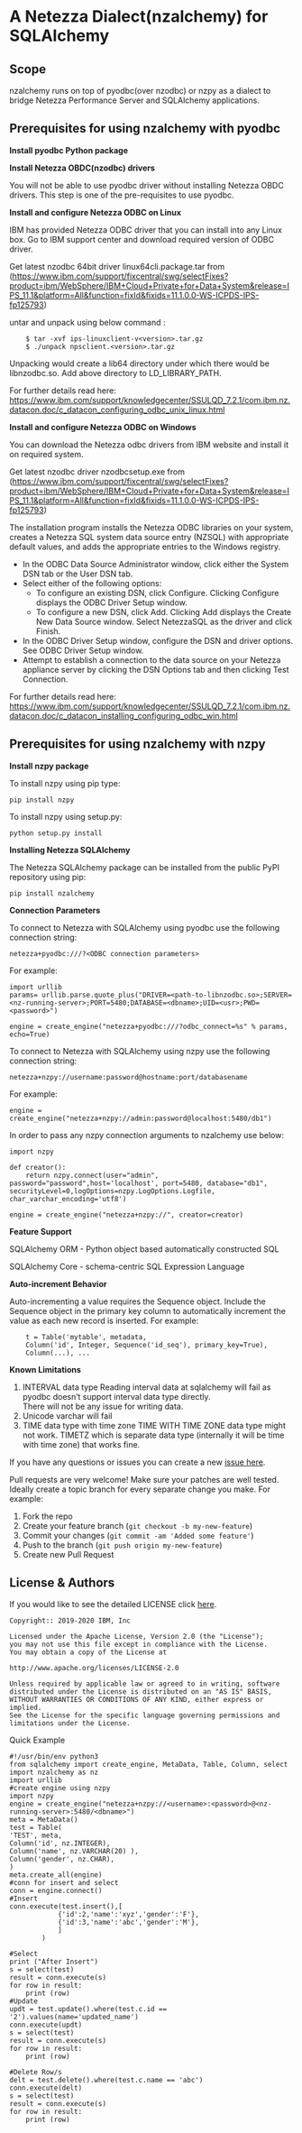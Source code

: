 <!-- This should be the location of the title of the repository, normally the short name -->
# A Netezza Dialect(nzalchemy) for SQLAlchemy

<!-- Build Status, is a great thing to have at the top of your repository, it shows that you take your CI/CD as first class citizens -->
<!-- [![Build Status](https://travis-ci.org/jjasghar/ibm-cloud-cli.svg?branch=master)](https://travis-ci.org/jjasghar/ibm-cloud-cli) -->

<!-- Not always needed, but a scope helps the user understand in a short sentance like below, why this repo exists -->
## Scope

nzalchemy runs on top of pyodbc(over nzodbc) or nzpy as a dialect to bridge Netezza Performance Server and SQLAlchemy applications.

## Prerequisites for using nzalchemy with pyodbc

**Install pyodbc Python package**

**Install Netezza OBDC(nzodbc) drivers**

You will not be able to use pyodbc driver without installing Netezza OBDC drivers. This step is one of the pre-requisites to use pyodbc.

**Install and configure Netezza ODBC on Linux**

IBM has provided Netezza ODBC driver that you can install into any Linux box. Go to IBM support center and download required version of ODBC driver.

Get latest nzodbc 64bit driver linux64cli.package.tar from (https://www.ibm.com/support/fixcentral/swg/selectFixes?product=ibm/WebSphere/IBM+Cloud+Private+for+Data+System&release=IPS_11.1&platform=All&function=fixId&fixids=11.1.0.0-WS-ICPDS-IPS-fp125793)

untar and unpack using below command :
```	
	$ tar -xvf ips-linuxclient-v<version>.tar.gz
	$ ./unpack npsclient.<version>.tar.gz
```

Unpacking would create a lib64 directory under which there would be libnzodbc.so.
Add above directory to LD_LIBRARY_PATH.

For further details read here: https://www.ibm.com/support/knowledgecenter/SSULQD_7.2.1/com.ibm.nz.datacon.doc/c_datacon_configuring_odbc_unix_linux.html

**Install and configure Netezza ODBC on Windows**

You can download the Netezza odbc drivers from IBM website and install it on required system.

Get latest nzodbc driver nzodbcsetup.exe from (https://www.ibm.com/support/fixcentral/swg/selectFixes?product=ibm/WebSphere/IBM+Cloud+Private+for+Data+System&release=IPS_11.1&platform=All&function=fixId&fixids=11.1.0.0-WS-ICPDS-IPS-fp125793)

The installation program installs the Netezza ODBC libraries on your system, creates a Netezza SQL system data source entry (NZSQL) with appropriate default values, and adds the appropriate entries to the Windows registry.

- In the ODBC Data Source Administrator window, click either the System DSN tab or the User DSN tab. 
- Select either of the following options: 
	- To configure an existing DSN, click Configure. Clicking Configure displays the ODBC Driver Setup window.
	- To configure a new DSN, click Add. Clicking Add displays the Create New Data Source window. Select NetezzaSQL as the driver and click Finish. 
- In the ODBC Driver Setup window, configure the DSN and driver options. See ODBC Driver Setup window.
- Attempt to establish a connection to the data source on your Netezza appliance server by clicking the DSN Options tab and then clicking Test Connection. 

For further details read here: https://www.ibm.com/support/knowledgecenter/SSULQD_7.2.1/com.ibm.nz.datacon.doc/c_datacon_installing_configuring_odbc_win.html

## Prerequisites for using nzalchemy with nzpy
**Install nzpy package**

To install nzpy using pip type:
```shell
pip install nzpy
```

To install nzpy using setup.py:
```shell
python setup.py install
```

**Installing Netezza SQLAlchemy**

The Netezza SQLAlchemy package can be installed from the public PyPI repository using pip:

```	pip install nzalchemy ```

**Connection Parameters**

To connect to Netezza with SQLAlchemy using pyodbc use the following connection string:

```netezza+pyodbc:///?<ODBC connection parameters>```

For example: 
```
import urllib 
params= urllib.parse.quote_plus("DRIVER=<path-to-libnzodbc.so>;SERVER=<nz-running-server>;PORT=5480;DATABASE=<dbname>;UID=<usr>;PWD=<password>")

engine = create_engine("netezza+pyodbc:///?odbc_connect=%s" % params,  echo=True)
```

To connect to Netezza with SQLAlchemy using nzpy use the following connection string:

```netezza+nzpy://username:password@hostname:port/databasename```

For example:
```
engine = create_engine("netezza+nzpy://admin:password@localhost:5480/db1")
```

In order to pass any nzpy connection arguments to nzalchemy use below:

```
import nzpy

def creator():
    return nzpy.connect(user="admin", password="password",host='localhost', port=5480, database="db1", securityLevel=0,logOptions=nzpy.LogOptions.Logfile, char_varchar_encoding='utf8')

engine = create_engine("netezza+nzpy://", creator=creator)
```

**Feature Support**

SQLAlchemy ORM - Python object based automatically constructed SQL

SQLAlchemy Core - schema-centric SQL Expression Language

**Auto-increment Behavior**

Auto-incrementing a value requires the Sequence object. Include the Sequence object in the primary key column to automatically increment the value as each new record is inserted.
For example:
```
    t = Table('mytable', metadata,
    Column('id', Integer, Sequence('id_seq'), primary_key=True),
    Column(...), ...
```

**Known Limitations**
1.  INTERVAL data type Reading interval data at sqlalchemy will fail as pyodbc doesn’t support interval data type directly.             
There will not be any issue for writing data.
2. Unicode varchar will fail
3. TIME data type with time zone TIME WITH TIME ZONE data type might not work. TIMETZ which is separate data type (internally it will be time with time zone) that works fine.

<!-- Questions can be useful but optional, this gives you a place to say, "This is how to contact this project maintainers or create PRs -->
If you have any questions or issues you can create a new [issue here][issues].

Pull requests are very welcome! Make sure your patches are well tested.
Ideally create a topic branch for every separate change you make. For
example:

1. Fork the repo
2. Create your feature branch (`git checkout -b my-new-feature`)
3. Commit your changes (`git commit -am 'Added some feature'`)
4. Push to the branch (`git push origin my-new-feature`)
5. Create new Pull Request

<!-- License and Authors is optional here, but gives you the ability to highlight who is involed in the project -->
## License & Authors

If you would like to see the detailed LICENSE click [here](LICENSE).

```text
Copyright:: 2019-2020 IBM, Inc

Licensed under the Apache License, Version 2.0 (the "License");
you may not use this file except in compliance with the License.
You may obtain a copy of the License at

http://www.apache.org/licenses/LICENSE-2.0

Unless required by applicable law or agreed to in writing, software
distributed under the License is distributed on an "AS IS" BASIS,
WITHOUT WARRANTIES OR CONDITIONS OF ANY KIND, either express or implied.
See the License for the specific language governing permissions and
limitations under the License.
```

Quick Example

```
#!/usr/bin/env python3
from sqlalchemy import create_engine, MetaData, Table, Column, select
import nzalchemy as nz
import urllib 
#create engine using nzpy
import nzpy
engine = create_engine("netezza+nzpy://<username>:<password>@<nz-running-server>:5480/<dbname>")
meta = MetaData()
test = Table(
'TEST', meta,
Column('id', nz.INTEGER),
Column('name', nz.VARCHAR(20) ),
Column('gender', nz.CHAR),
)
meta.create_all(engine)
#conn for insert and select
conn = engine.connect()
#Insert 
conn.execute(test.insert(),[
			{'id':2,'name':'xyz','gender':'F'},
			{'id':3,'name':'abc','gender':'M'},
			]
		)
		
#Select
print ("After Insert")
s = select(test)
result = conn.execute(s)
for row in result:
	print (row)
#Update
updt = test.update().where(test.c.id == '2').values(name='updated_name')
conn.execute(updt)
s = select(test)
result = conn.execute(s)
for row in result:
	print (row)

#Delete Row/s
delt = test.delete().where(test.c.name == 'abc')
conn.execute(delt)
s = select(test)
result = conn.execute(s)
for row in result:
	print (row) 
```

[issues]: https://github.com/IBM/repo-template/issues/new
